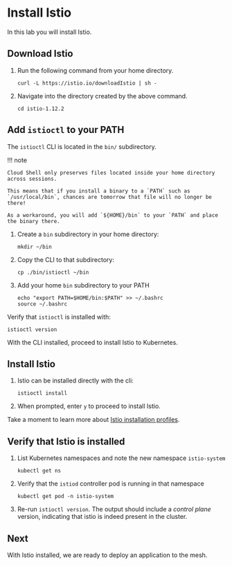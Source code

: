 # Install Istio

In this lab you will install Istio.


## Download Istio

1. Run the following command from your home directory.

    ```shell
    curl -L https://istio.io/downloadIstio | sh -
    ```

1. Navigate into the directory created by the above command.

    ```shell
    cd istio-1.12.2
    ```


## Add `istioctl` to your PATH

The `istioctl` CLI is located in the `bin/` subdirectory.

!!! note

    Cloud Shell only preserves files located inside your home directory across sessions.

    This means that if you install a binary to a `PATH` such as `/usr/local/bin`, chances are tomorrow that file will no longer be there!

    As a workaround, you will add `${HOME}/bin` to your `PATH` and place the binary there.


1. Create a `bin` subdirectory in your home directory:

    ```shell
    mkdir ~/bin
    ```

1. Copy the CLI to that subdirectory:

    ```shell
    cp ./bin/istioctl ~/bin
    ```

1. Add your home `bin` subdirectory to your PATH

    ```shell
    echo "export PATH=$HOME/bin:$PATH" >> ~/.bashrc
    source ~/.bashrc
    ```

Verify that `istioctl` is installed with:

```shell
istioctl version
```

With the CLI installed, proceed to install Istio to Kubernetes.

## Install Istio

1. Istio can be installed directly with the cli:

    ```shell
    istioctl install
    ```

1. When prompted, enter `y` to proceed to install Istio.

Take a moment to learn more about [Istio installation profiles](https://istio.io/latest/docs/setup/additional-setup/config-profiles/).

## Verify that Istio is installed

1. List Kubernetes namespaces and note the new namespace `istio-system`

    ```shell
    kubectl get ns
    ```

1. Verify that the `istiod` controller pod is running in that namespace

    ```shell
    kubectl get pod -n istio-system
    ```

1. Re-run `istioctl version`.  The output should include a _control plane_ version, indicating that istio is indeed present in the cluster.

## Next

With Istio installed, we are ready to deploy an application to the mesh.